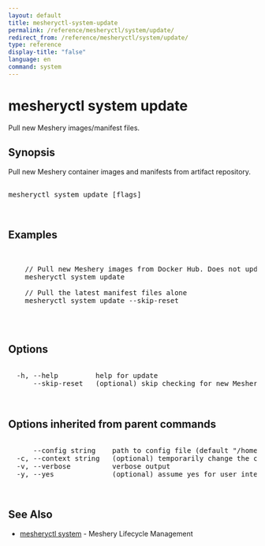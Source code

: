 ```yaml
---
layout: default
title: mesheryctl-system-update
permalink: /reference/mesheryctl/system/update/
redirect_from: /reference/mesheryctl/system/update/
type: reference
display-title: "false"
language: en
command: system
---
```


# mesheryctl system update

Pull new Meshery images/manifest files.

## Synopsis

Pull new Meshery container images and manifests from artifact repository.

<pre class='codeblock-pre'>
<div class='codeblock'>
mesheryctl system update [flags]

</div>
</pre> 

## Examples

<pre class='codeblock-pre'>
<div class='codeblock'>

	// Pull new Meshery images from Docker Hub. Does not update mesheryctl. This command may be executed while Meshery is running.
	mesheryctl system update

	// Pull the latest manifest files alone
	mesheryctl system update --skip-reset
	

</div>
</pre> 

## Options

<pre class='codeblock-pre'>
<div class='codeblock'>
  -h, --help         help for update
      --skip-reset   (optional) skip checking for new Meshery manifest files.

</div>
</pre>

## Options inherited from parent commands

<pre class='codeblock-pre'>
<div class='codeblock'>
      --config string    path to config file (default "/home/admin-pc/.meshery/config.yaml")
  -c, --context string   (optional) temporarily change the current context.
  -v, --verbose          verbose output
  -y, --yes              (optional) assume yes for user interactive prompts.

</div>
</pre>

## See Also

* [mesheryctl system](system/)	 - Meshery Lifecycle Management


